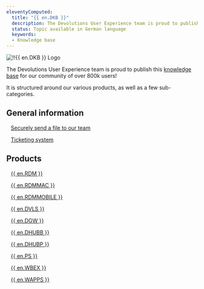 ```yaml
---
eleventyComputed:
  title: "{{ en.DKB }}"
  description: The Devolutions User Experience team is proud to publish this knowledge base for our community of over 800k users!
  status: Topic available in German language
  keywords:
  - Knowledge base
---
```

![!!{{ en.DKB }} Logo](https://webdevolutions.blob.core.windows.net/images/projects/knowledge-base/logos/knowledge-base-color-shadow.svg)

The Devolutions User Experience team is proud to publish this [knowledge base](/kb/) for our community of over 800k users!

It is structured around our various products, as well as a few sub-categories.

## General information

&nbsp; &nbsp;[Securely send a file to our team](/kb/devolutions-customer-success/securely-send-file/)

&nbsp; &nbsp;[Ticketing system](/kb/devolutions-customer-success/ticketing-system/)

## Products

&nbsp; &nbsp;[{{ en.RDM }}](/kb/remote-desktop-manager/)

&nbsp; &nbsp;[{{ en.RDMMAC }}](/kb/remote-desktop-manager-macos/)

&nbsp; &nbsp;[{{ en.RDMMOBILE }}](/kb/remote-desktop-manager-mobile/)

&nbsp; &nbsp;[{{ en.DVLS }}](/kb/devolutions-server/)

&nbsp; &nbsp;[{{ en.DGW }}](/kb/devolutions-gateway/)

&nbsp; &nbsp;[{{ en.DHUBB }}](/kb/hub-business/)

&nbsp; &nbsp;[{{ en.DHUBP }}](/kb/hub-personal/)

&nbsp; &nbsp;[{{ en.PS }}](/kb/devolutions-powershell/)

&nbsp; &nbsp;[{{ en.WBEX }}](/kb/workspace-browser-extension/)

&nbsp; &nbsp;[{{ en.WAPPS }}](/kb/devolutions-workspace/)
